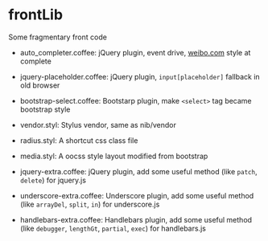 # frontLib

Some fragmentary front code

* auto_completer.coffee: jQuery plugin, event drive, [weibo.com](http://weibo.com) style at complete
* jquery-placeholder.coffee: jQuery plugin, `input[placeholder]` fallback in old browser
* bootstrap-select.coffee: Bootstarp plugin, make `<select>` tag became bootstrap style
* vendor.styl: Stylus vendor, same as nib/vendor

* radius.styl: A shortcut css class file
* media.styl: A oocss style layout modified from bootstrap

* jquery-extra.coffee: jQuery plugin, add some useful method (like `patch`, `delete`) for jquery.js
* underscore-extra.coffee: Underscore plugin, add some useful method (like `arrayDel`, `split`, `in`) for underscore.js
* handlebars-extra.coffee: Handlebars plugin, add some useful method (like `debugger`, `lengthGt`, `partial`, `exec`) for handlebars.js
